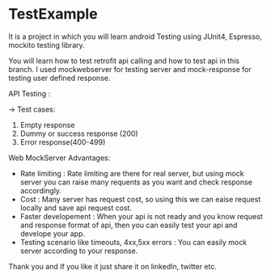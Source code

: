 # TestExample
It is a project in which you will learn android Testing using JUnit4, Espresso, mockito testing library.

You will learn how to test retrofit api calling and how to test api in this branch. 
I used mockwebserver for testing server and mock-response for testing user defined response.
  
API Testing :

-> Test cases:  
  1. Empty response
  2. Dummy or success response (200)
  3. Error response(400-499)
  
Web MockServer Advantages: 

- Rate limiting :
    Rate limiting are there for real server, but using mock server you can raise many requents as you want and check response accordingly.
- Cost :
    Many server has request cost, so using this we can eaise request locally and save api request cost.
- Faster developement :
    When your api is not ready and you know request and response format of api, then you can easily test your api and develope your app.
- Testing scenario like timeouts, 4xx,5xx errors : 
    You can easily mock server according to your response. 
    
 Thank you and If you like it just share it on linkedIn, twitter etc.   
  
